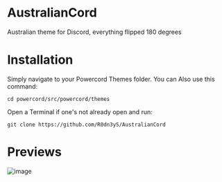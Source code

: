 # AustralianCord
Australian theme for Discord, everything flipped 180 degrees

# Installation 
Simply navigate to your Powercord Themes folder. You can Also use this command: 
```
cd powercord/src/powercord/themes
```
Open a Terminal if one's not already open and run:
```
git clone https://github.com/R0dn3yS/AustralianCord
```

# Previews 
![image](https://i.imgur.com/4jvX8Df.png)


